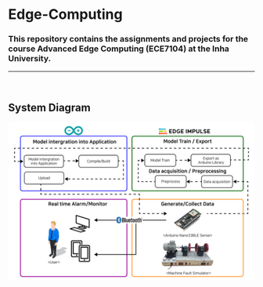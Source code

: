 <h1>Edge-Computing</h1>
<h3>This repository contains the assignments and projects for the course Advanced Edge Computing (ECE7104) at the Inha University.</h3>

<hr>
<br>
<h2>System Diagram</h2>
<img src="./assets/Diagram.png"/>